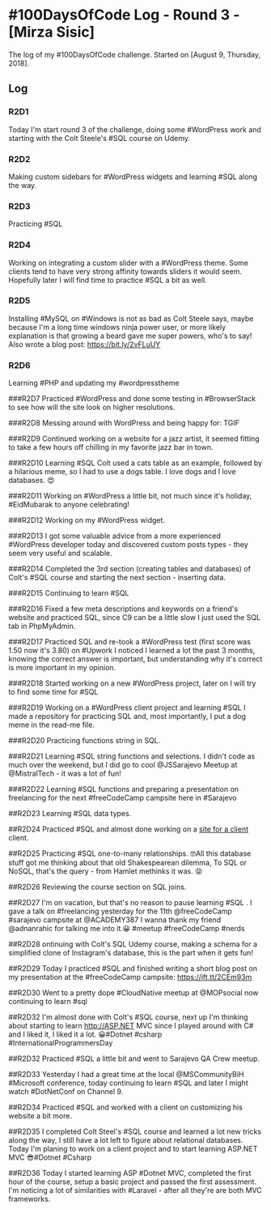 # #100DaysOfCode Log - Round 3 - [Mirza Sisic]

The log of my #100DaysOfCode challenge. Started on [August 9, Thursday, 2018].

## Log

### R2D1
Today I'm start round 3 of the challenge, doing some #WordPress work and starting with the Colt Steele's #SQL course on Udemy.

### R2D2
Making custom sidebars for #WordPress widgets and learning #SQL along the way.

### R2D3
Practicing #SQL

### R2D4
Working on integrating a custom slider with a #WordPress theme. Some clients tend to have very strong affinity towards sliders it would seem. Hopefully later I will find time to practice #SQL a bit as well.

### R2D5
Installing #MySQL on #Windows is not as bad as Colt Steele says, maybe because I'm a long time windows ninja power user, or more likely explanation is that growing a beard gave me super powers, who's to say! Also wrote a blog post: https://bit.ly/2vFLuUY

### R2D6
Learning #PHP and updating my #wordpresstheme

###R2D7
Practiced #WordPress and done some testing in #BrowserStack to see how will the site look on higher resolutions.

###R2D8
Messing around with WordPress and being happy for: TGIF

###R2D9
Continued working on a  website for a jazz artist, it seemed fitting to take a few hours off chilling in my favorite jazz bar in town.

###R2D10
 Learning #SQL Colt used a cats table as an example, followed by a hilarious meme, so I had to use a dogs table. I love dogs and I love databases. 😍

###R2D11
Working on #WordPress a little bit, not much since it's holiday, #EidMubarak to anyone celebrating!

###R2D12
Working on my #WordPress widget.

###R2D13
  I got some valuable advice from a more experienced #WordPress  developer today and discovered custom posts types - they seem very useful and scalable.

###R2D14
Completed the 3rd section (creating tables and databases) of Colt's #SQL course and starting the next section - inserting data.

###R2D15
Continuing to learn #SQL

###R2D16
Fixed a few meta descriptions and keywords on a friend's website and practiced SQL, since C9 can be a little slow I just used the SQL tab in PhpMyAdmin.

###R2D17
Practiced SQL and re-took a #WordPress test (first score was 1.50 now it's 3.80) on #Upwork I noticed I learned a lot the past 3 months, knowing the correct answer is important, but understanding why it's correct is more important in my opinion.

###R2D18
Started working on a new #WordPress project, later on I will try to find some time for #SQL

###R2D19
Working on a #WordPress client project and learning #SQL I made a repository for practicing SQL and, most importantly, I put a dog meme in the read-me file.

###R2D20
Practicing functions string in SQL.

###R2D21
Learning #SQL string functions and selections. I didn't code as much over the weekend, but I did go to cool @JSSarajevo Meetup at @MistralTech - it was a lot of fun!

###R2D22
 Learning #SQL functions and preparing a presentation on freelancing for the next #freeCodeCamp campsite here in #Sarajevo

##R2D23
Learning #SQL data types.

##R2D24
Practiced #SQL and almost done working on a [site for a client](https://brianforbentonville.com/) client.

##R2D25
Practicing #SQL one-to-many relationships. 🤓All this database stuff got me thinking about that old Shakespearean dilemma, To SQL or NoSQL, that's the query - from Hamlet methinks it was.  😝

##R2D26
Reviewing the course section on SQL joins.

##R2D27
I'm on vacation, but that's no reason to pause learning #SQL . I gave a talk on #freelancing yesterday for the 11th @freeCodeCamp #sarajevo campsite at @ACADEMY387 I wanna thank my friend @adnanrahic for talking me into it.😀 #meetup #freeCodeCamp #nerds

##R2D28
ontinuing with Colt's SQL Udemy course, making a schema for a simplified clone of Instagram's database, this is the part when it gets fun!

##R2D29
Today I practiced #SQL and finished writing a short blog post on my presentation at the #freeCodeCamp campsite: https://ift.tt/2CEm93m

##R2D30
Went to a pretty dope #CloudNative meetup at @MOPsocial now continuing to learn #sql

##R2D32
I'm almost done with Colt's #SQL course, next up I'm thinking about starting to learn http://ASP.NET  MVC since I played around with C# and I liked it, I liked it a lot. 😀#Dotnet #csharp #InternationalProgrammersDay

##R2D32
Practiced #SQL a little bit and went to Sarajevo QA Crew meetup.

##R2D33
Yesterday I had a great time at the local @MSCommunityBiH  #Microsoft conference, today continuing to learn #SQL and later I might watch #DotNetConf on Channel 9.

##R2D34
Practiced #SQL and worked with a client on customizing his website a bit more.

##R2D35
I completed Colt Steel's #SQL course and learned a lot new tricks along the way, I still have a lot left to figure about relational databases. Today I'm planing to work on a client project and to start learning ASP.NET  MVC 😎#Dotnet #Csharp

##R2D36
Today I started learning ASP #Dotnet MVC, completed the first hour of the course, setup a basic project and passed the first assessment.  I'm noticing a lot of similarities with #Laravel -  after all they're are both MVC frameworks.
